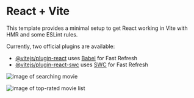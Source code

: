 # React + Vite

This template provides a minimal setup to get React working in Vite with HMR and some ESLint rules.

Currently, two official plugins are available:

- [@vitejs/plugin-react](https://github.com/vitejs/vite-plugin-react/blob/main/packages/plugin-react/README.md) uses [Babel](https://babeljs.io/) for Fast Refresh
- [@vitejs/plugin-react-swc](https://github.com/vitejs/vite-plugin-react-swc) uses [SWC](https://swc.rs/) for Fast Refresh

![image of searching movie](https://github.com/user-attachments/assets/a7dd185b-a76c-4b2e-ad3b-379100aceab1)

![image of top-rated movie list](https://github.com/user-attachments/assets/2dfaea68-afc9-4b2f-acfb-89b8a81d6bb7)

